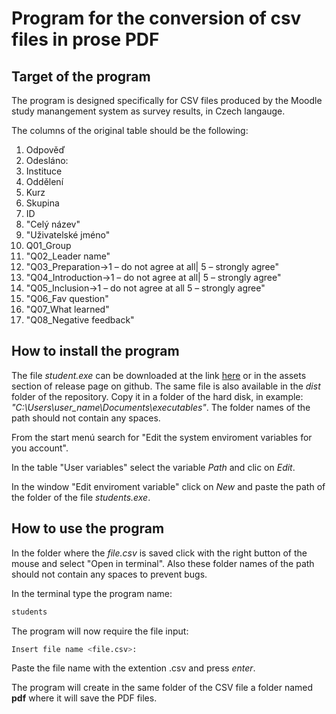 # Program for the conversion of csv files in prose PDF

## Target of the program
The program is designed specifically for CSV files produced by the Moodle study manangement system as survey results, in Czech langauge.

The columns of the original table should be the following:

1. Odpověď
2. Odesláno:
3. Instituce
4. Oddělení
5. Kurz
6. Skupina
7. ID
8. "Celý název"
9. "Uživatelské jméno"
10. Q01_Group
11. "Q02_Leader name"
12. "Q03_Preparation->1 – do not agree at all| 5 – strongly agree"
13. "Q04_Introduction->1 – do not agree at all| 5 – strongly agree"
14. "Q05_Inclusion->1 – do not agree at all 5 – strongly agree"
15. "Q06_Fav question"
16. "Q07_What learned"
17. "Q08_Negative feedback"

## How to install the program
The file _student.exe_ can be downloaded at the link [here](https://github.com/frpiana/students/releases/download/v1.0.0/students.exe) or in the assets section of release page on github. The same file is also available in the _dist_ folder of the repository. Copy it in a folder of the hard disk, in example: _"C:\Users\user_name\Documents\executables"_. The folder names of the path should not contain any spaces.

From the start menú search for "Edit the system enviroment variables for you account".

In the table "User variables" select the variable _Path_ and clic on _Edit_.

In the window "Edit enviroment variable" click on _New_ and paste the path of the folder of the file _students.exe_.

## How to use the program
In the folder where the _file.csv_ is saved click with the right button of the mouse and select "Open in terminal". Also these folder names of the path should not contain any spaces to prevent bugs.

In the terminal type the program name:
```bash
students
```
The program will now require the file input:
```bash
Insert file name <file.csv>:
```
Paste the file name with the extention .csv and press _enter_.

The program will create in the same folder of the CSV file a folder named **pdf** where it will save the PDF files.
